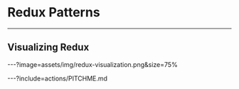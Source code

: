 Redux Patterns
==============

---

## Visualizing Redux

---?image=assets/img/redux-visualization.png&size=75%

---?include=actions/PITCHME.md
